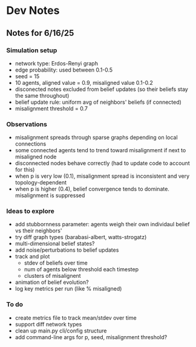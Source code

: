 # Dev Notes

## Notes for 6/16/25
### Simulation setup
- network type: Erdos-Renyi graph
- edge probability: used between 0.1-0.5
- seed = 15
- 10 agents, aligned value = 0.9, misaligned value 0.1-0.2
- disconected notes excluded from belief updates (so their beliefs stay the same throughout)
- belief update rule: uniform avg of neighbors' beliefs (if connected)
- misalignment threshold = 0.7

### Observations
- misalignment spreads through sparse graphs depending on local connections
- some connected agents tend to trend toward misalignment if next to misaligned node
- disconnected nodes behave correctly (had to update code to account for this)
- when p is very low (0.1), misalignment spread is inconsistent and very topology-dependent
- when p is higher (0.4), belief convergence tends to dominate. misalignment is suppressed 

### Ideas to explore
- add stubbornness parameter: agents weigh their own individaul belief vs their neighbors'
- try diff graph types (barabasi-albert, watts-strogatz)
- multi-dimensional belief states?
- add noise/perturbations to belief updates
- track and plot
    - stdev of beliefs over time
    - num of agents below threshold each timestep
    - clusters of misalignent
- animation of belief evolution?
- log key metrics per run (like % misaligned)

### To do
- create metrics file to track mean/stdev over time
- support diff network types
- clean up main.py cli/config structure
- add command-line args for p, seed, misalignment threshold? 

